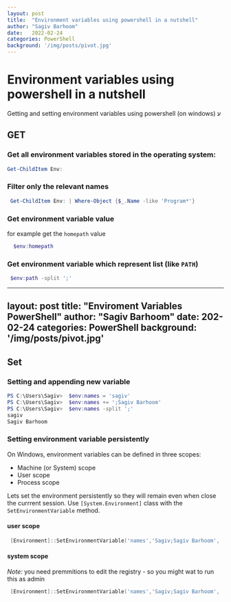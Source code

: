 ```yaml
---
layout: post
title:  "Environment variables using powershell in a nutshell"
author: "Sagiv Barhoom"
date:   2022-02-24
categories: PowerShell 
background: '/img/posts/pivot.jpg'
---
```


# Environment variables using powershell in a nutshell

Getting and setting environment variables using powershell (on windows)
ע

## GET
### Get all environment variables stored in the operating system:
```powershell
Get-ChildItem Env:
```

### Filter only the relevant names
```powershell
 Get-ChildItem Env: | Where-Object {$_.Name -like 'Program*'}
```

### Get environment variable value 
for example  get the `homepath` value
```powershell
  $env:homepath
```

### Get environment variable which represent list (like `PATH`)
```powershell
 $env:path -split ';'
```
---
layout: post
title:  "Enviroment Variables PowerShell"
author: "Sagiv Barhoom"
date:   202-02-24
categories: PowerShell 
background: '/img/posts/pivot.jpg'
---

## Set
### Setting  and appending new variable
```powershell
PS C:\Users\Sagiv>  $env:names = 'sagiv'
PS C:\Users\Sagiv>  $env:names += ';Sagiv Barhoom'
PS C:\Users\Sagiv>  $env:names -split ';'
sagiv
Sagiv Barhoom
```


### Setting environment variable persistently 
On Windows, environment variables can be defined in three scopes:

- Machine (or System) scope
- User scope
- Process scope

Lets set the environment persistently so they will remain even when close the currrent session.
Use `[System.Environment]` class with the `SetEnvironmentVariable` method.

#### user scope

```powershell
 [Environment]::SetEnvironmentVariable('names','Sagiv;Sagiv Barhoom', 'user')
```

#### system scope
*Note:* you need premmitions to edit the registry - so you might wat to run this as admin

```powershell
 [Environment]::SetEnvironmentVariable('names','Sagiv;Sagiv Barhoom', 'Machine')
```

